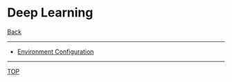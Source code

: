 # Deep Learning

[Back](../../index.md)

---

- [Environment Configuration](./env_config/env_config.md)

---

[TOP](#deep-learning)
